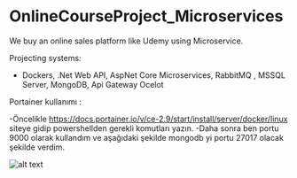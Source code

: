 # OnlineCourseProject_Microservices
 We buy an online sales platform like Udemy using Microservice.

 Projecting systems:
 - Dockers, .Net Web API, AspNet Core Microservices, RabbitMQ , MSSQL Server, MongoDB, Api Gateway Ocelot

Portainer kullanımı :

-Öncelikle https://docs.portainer.io/v/ce-2.9/start/install/server/docker/linux  siteye gidip powershellden gerekli komutları yazın.
-Daha sonra ben portu 9000 olarak kullandım ve aşağıdaki şekilde mongodb yi portu 27017 olacak şekilde verdim.

![alt text](![image](https://user-images.githubusercontent.com/37321747/155847341-e9a7d348-d41f-4eaa-b048-8740bbb5c6d3.png)
)
